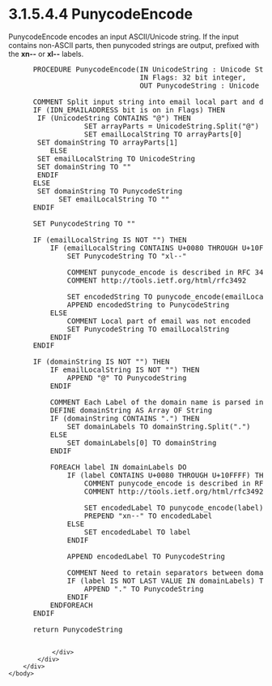 <html dir="LTR" xmlns:mshelp="http://msdn.microsoft.com/mshelp" xmlns:ddue="http://ddue.schemas.microsoft.com/authoring/2003/5" xmlns:xlink="http://www.w3.org/1999/xlink" xmlns:tool="http://www.microsoft.com/tooltip">
    <head>
        <meta http-equiv="Content-Type" content="text/html; CHARSET=utf-8"></meta>
        <meta name="save" content="history"></meta>
        <title>3.1.5.4.4 PunycodeEncode</title>
        <xml>
            <mshelp:toctitle title="3.1.5.4.4 PunycodeEncode"></mshelp:toctitle>
            <mshelp:rltitle title="[MS-UCODEREF]: PunycodeEncode"></mshelp:rltitle>
            <mshelp:keyword index="A" term="748d5bb6-93ab-406c-a033-4450a2bf5ba6"></mshelp:keyword>
            <mshelp:attr name="DCSext.ContentType" value="open specification"></mshelp:attr>
            <mshelp:attr name="AssetID" value="748d5bb6-93ab-406c-a033-4450a2bf5ba6"></mshelp:attr>
            <mshelp:attr name="TopicType" value="kbRef"></mshelp:attr>
            <mshelp:attr name="DCSext.Title" value="[MS-UCODEREF]: PunycodeEncode" />
        </xml>
    </head>
    <body>
        <div id="header">
            <h1 class="heading">3.1.5.4.4 PunycodeEncode</h1>
        </div>
        <div id="mainSection">
            <div id="mainBody">
                <div id="allHistory" class="saveHistory"></div>
                <div id="sectionSection0" class="section" name="collapseableSection">
                    

<p>PunycodeEncode encodes an input ASCII/Unicode string. If the
input contains non-ASCII parts, then punycoded strings are output, prefixed
with the <b>xn--</b> or <b>xl--</b> labels.</p>

<dl>
<dd>
<div><pre> PROCEDURE PunycodeEncode(IN UnicodeString : Unicode String,
                          IN Flags: 32 bit integer,
                          OUT PunycodeString : Unicode String)
  
 COMMENT Split input string into email local part and domain parts 
 IF (IDN_EMAILADDRESS bit is on in Flags) THEN
  IF (UnicodeString CONTAINS &quot;@&quot;) THEN
             SET arrayParts = UnicodeString.Split(&quot;@&quot;)
             SET emailLocalString TO arrayParts[0]
  SET domainString TO arrayParts[1]
     ELSE
  SET emailLocalString TO UnicodeString
  SET domainString TO &quot;&quot;
  ENDIF
 ELSE
  SET domainString TO PunycodeString
       SET emailLocalString TO &quot;&quot;
 ENDIF
  
 SET PunycodeString TO &quot;&quot;
  
 IF (emailLocalString IS NOT &quot;&quot;) THEN
     IF (emailLocalString CONTAINS U+0080 THROUGH U+10FFFF) THEN
         SET PunycodeString TO &quot;xl--&quot;
  
         COMMENT punycode_encode is described in RFC 3492
         COMMENT http://tools.ietf.org/html/rfc3492
         
         SET encodedString TO punycode_encode(emailLocalString)
         APPEND encodedString to PunycodeString
     ELSE
         COMMENT Local part of email was not encoded
         SET PunycodeString TO emailLocalString
     ENDIF
 ENDIF
  
 IF (domainString IS NOT &quot;&quot;) THEN
     IF emailLocalString IS NOT &quot;&quot;) THEN
         APPEND &quot;@&quot; TO PunycodeString
     ENDIF
  
     COMMENT Each Label of the domain name is parsed independently
     DEFINE domainString AS Array OF String
     IF (domainString CONTAINS &quot;.&quot;) THEN
         SET domainLabels TO domainString.Split(&quot;.&quot;)
     ELSE
         SET domainLabels[0] TO domainString
     ENDIF
  
     FOREACH label IN domainLabels DO
         IF (label CONTAINS U+0080 THROUGH U+10FFFF) THEN
             COMMENT punycode_encode is described in RFC 3492
             COMMENT http://tools.ietf.org/html/rfc3492
             
             SET encodedLabel TO punycode_encode(label)
             PREPEND &quot;xn--&quot; TO encodedLabel
         ELSE
             SET encodedLabel TO label
         ENDIF
  
         APPEND encodedLabel TO PunycodeString
  
         COMMENT Need to retain separators between domain labels
         IF (label IS NOT LAST VALUE IN domainLabels) THEN
             APPEND &quot;.&quot; TO PunycodeString
         ENDIF
     ENDFOREACH
 ENDIF
  
 return PunycodeString
  
</pre></div>
</dd></dl>


                </div>
            </div>
        </div>
    </body>
</html>